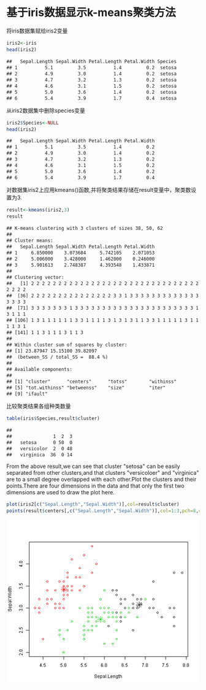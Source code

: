 基于iris数据显示k-means聚类方法
========================================================
将iris数据集赋给iris2变量

```r
iris2<-iris
head(iris2)
```

```
##   Sepal.Length Sepal.Width Petal.Length Petal.Width Species
## 1          5.1         3.5          1.4         0.2  setosa
## 2          4.9         3.0          1.4         0.2  setosa
## 3          4.7         3.2          1.3         0.2  setosa
## 4          4.6         3.1          1.5         0.2  setosa
## 5          5.0         3.6          1.4         0.2  setosa
## 6          5.4         3.9          1.7         0.4  setosa
```

从iris2数据集中删除species变量

```r
iris2$Species<-NULL
head(iris2)
```

```
##   Sepal.Length Sepal.Width Petal.Length Petal.Width
## 1          5.1         3.5          1.4         0.2
## 2          4.9         3.0          1.4         0.2
## 3          4.7         3.2          1.3         0.2
## 4          4.6         3.1          1.5         0.2
## 5          5.0         3.6          1.4         0.2
## 6          5.4         3.9          1.7         0.4
```

对数据集iris2上应用kmeans()函数,并将聚类结果存储在result变量中，聚类数设置为3.

```r
result<-kmeans(iris2,3)
result
```

```
## K-means clustering with 3 clusters of sizes 38, 50, 62
## 
## Cluster means:
##   Sepal.Length Sepal.Width Petal.Length Petal.Width
## 1     6.850000    3.073684     5.742105    2.071053
## 2     5.006000    3.428000     1.462000    0.246000
## 3     5.901613    2.748387     4.393548    1.433871
## 
## Clustering vector:
##   [1] 2 2 2 2 2 2 2 2 2 2 2 2 2 2 2 2 2 2 2 2 2 2 2 2 2 2 2 2 2 2 2 2 2 2 2
##  [36] 2 2 2 2 2 2 2 2 2 2 2 2 2 2 2 3 3 1 3 3 3 3 3 3 3 3 3 3 3 3 3 3 3 3 3
##  [71] 3 3 3 3 3 3 3 1 3 3 3 3 3 3 3 3 3 3 3 3 3 3 3 3 3 3 3 3 3 3 1 3 1 1 1
## [106] 1 3 1 1 1 1 1 1 3 3 1 1 1 1 3 1 3 1 3 1 1 3 3 1 1 1 1 1 3 1 1 1 1 3 1
## [141] 1 1 3 1 1 1 3 1 1 3
## 
## Within cluster sum of squares by cluster:
## [1] 23.87947 15.15100 39.82097
##  (between_SS / total_SS =  88.4 %)
## 
## Available components:
## 
## [1] "cluster"      "centers"      "totss"        "withinss"    
## [5] "tot.withinss" "betweenss"    "size"         "iter"        
## [9] "ifault"
```

比较聚类结果各组种类数量

```r
table(iris$Species,result$cluster)
```

```
##             
##               1  2  3
##   setosa      0 50  0
##   versicolor  2  0 48
##   virginica  36  0 14
```

From the above result,we can see that cluster "setosa" can be easily separated from other clusters,and that clusters "versicoloer" and "virginica" are to a small degree overlapped with each other.Plot the clusters and their points.There are four dimensions in the data and that only the first two dimensions are used to draw the plot here.

```r
plot(iris2[c("Sepal.Length","Sepal.Width")],col=result$cluster)
points(result$centers[,c("Sepal.Length","Sepal.Width")],col=1:3,pch=8,cex=2)
```

![plot of chunk unnamed-chunk-5](figure/unnamed-chunk-5-1.png) 


